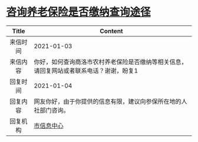 # <a href="http://www.shangluo.gov.cn/zmhd/ldxxxx.jsp?urltype=leadermail.LeaderMailContentUrl&wbtreeid=1112&leadermailid=6763">咨询养老保险是否缴纳查询途径</a>
| Title |                       Content                        |
|:-----:|------------------------------------------------------|
| 来信时间  | 2021-01-03                                           |
| 来信内容  | 你好，如何查询商洛市农村养老保险是否缴纳等相关信息，请回复网站或者联系电话？谢谢，盼复1         |
| 回复时间  | 2021-01-04                                           |
| 回复内容  | 网友你好，由于你提供的信息有限，建议向参保所在地的人社部门咨询。                     |
| 回复机构  | <a href="../../categories/agencies/市信息中心.md">市信息中心</a> |